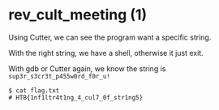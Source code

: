 # rev_cult_meeting (1)

Using Cutter, we can see the program want a specific string.

With the right string, we have a shell, otherwise it just exit.

With gdb or Cutter again, we know the string is `sup3r_s3cr3t_p455w0rd_f0r_u!`

```
$ cat flag.txt
# HTB{1nf1ltr4t1ng_4_cul7_0f_str1ng5}
```
